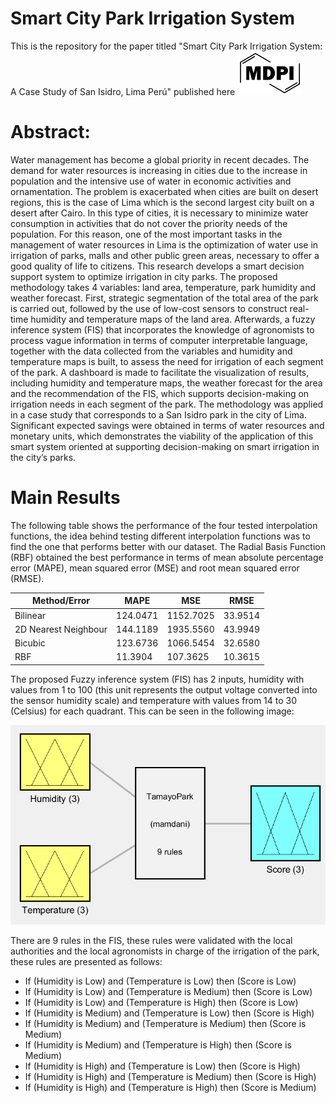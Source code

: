 # Smart City Park Irrigation System
This is the repository for the paper titled "Smart City Park Irrigation System: A Case Study of San Isidro, Lima Perú" published here [![Paper](https://github.com/luiscano95/Smart_Irrigation_System/blob/master/svg/mdpi-logo.svg)](https://www.mdpi.com/2504-3900/2/19/1227)

# Abstract:
Water management has become a global priority in recent decades. The demand for water
resources is increasing in cities due to the increase in population and the intensive use of water in
economic activities and ornamentation. The problem is exacerbated when cities are built on desert
regions, this is the case of Lima which is the second largest city built on a desert after Cairo. In this
type of cities, it is necessary to minimize water consumption in activities that do not cover the priority
needs of the population. For this reason, one of the most important tasks in the management of water
resources in Lima is the optimization of water use in irrigation of parks, malls and other public green
areas, necessary to offer a good quality of life to citizens. This research develops a smart decision
support system to optimize irrigation in city parks. The proposed methodology takes 4 variables:
land area, temperature, park humidity and weather forecast. First, strategic segmentation of the total
area of the park is carried out, followed by the use of low-cost sensors to construct real-time humidity
and temperature maps of the land area. Afterwards, a fuzzy inference system (FIS) that incorporates
the knowledge of agronomists to process vague information in terms of computer interpretable
language, together with the data collected from the variables and humidity and temperature maps is
built, to assess the need for irrigation of each segment of the park. A dashboard is made to facilitate
the visualization of results, including humidity and temperature maps, the weather forecast for the
area and the recommendation of the FIS, which supports decision-making on irrigation needs in each
segment of the park. The methodology was applied in a case study that corresponds to a San Isidro
park in the city of Lima. Significant expected savings were obtained in terms of water resources and
monetary units, which demonstrates the viability of the application of this smart system oriented at
supporting decision-making on smart irrigation in the city’s parks.

# Main Results

The following table shows the performance of the four tested interpolation functions, the idea behind testing different interpolation functions was to find the one that performs better with our dataset. The Radial Basis Function (RBF) obtained the best performance in terms of mean absolute percentage error (MAPE), mean squared error (MSE) and root mean squared error (RMSE).

| Method/Error  | MAPE | MSE | RMSE | 
| ------------- | ------------- | ------------ | ------------- |
| Bilinear  | 124.0471  | 1152.7025 | 33.9514  |
| 2D Nearest Neighbour  | 144.1189  | 1935.5560 | 43.9949  |
| Bicubic  | 123.6736  | 1066.5454 | 32.6580  |
| RBF  | 11.3904  | 107.3625 | 10.3615  |


The proposed Fuzzy inference system (FIS) has 2 inputs, humidity with values from 1 to 100 (this unit represents the output voltage converted into the sensor humidity scale) and temperature with values from 14 to 30 (Celsius) for each quadrant. This can be seen in the following image:

![alt text](https://github.com/luiscano95/Smart_Irrigation_System/blob/master/Images/fis_smart.png)

There are 9 rules in the FIS, these rules were validated with the local authorities and the local agronomists in charge of the irrigation of the park, these rules are presented as follows:

* If (Humidity is Low) and (Temperature is Low) then (Score is Low)
* If (Humidity is Low) and (Temperature is Medium) then (Score is Low)
* If (Humidity is Low) and (Temperature is High) then (Score is Low)
* If (Humidity is Medium) and (Temperature is Low) then (Score is High)
* If (Humidity is Medium) and (Temperature is Medium) then (Score is Medium)
* If (Humidity is Medium) and (Temperature is High) then (Score is Medium)
* If (Humidity is High) and (Temperature is Low) then (Score is High)
* If (Humidity is High) and (Temperature is Medium) then (Score is High)
* If (Humidity is High) and (Temperature is High) then (Score is Medium)

